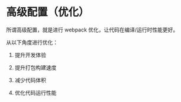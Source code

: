# 高级配置（优化）

所谓高级配置，就是进行 webpack 优化，让代码在编译/运行时性能更好。

从以下角度进行优化：

1. 提升开发体验

2. 提升打包构建速度

3. 减少代码体积

4. 优化代码运行性能


